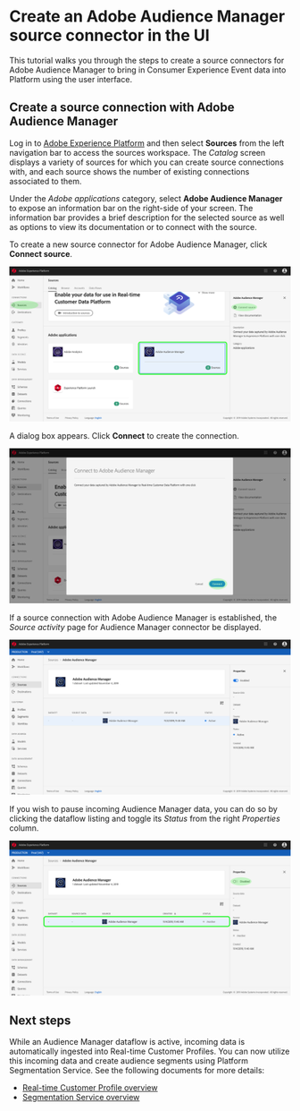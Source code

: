 # Create an Adobe Audience Manager source connector in the UI

This tutorial walks you through the steps to create a source connectors for Adobe Audience Manager to bring in Consumer Experience Event data into Platform using the user interface.

## Create a source connection with Adobe Audience Manager

Log in to <a href="https://platform.adobe.com" target="_blank">Adobe Experience Platform</a> and then select **Sources** from the left navigation bar to access the sources workspace. The *Catalog* screen displays a variety of sources for which you can create source connections with, and each source shows the number of existing connections associated to them.

Under the *Adobe applications* category, select **Adobe Audience Manager** to expose an information bar on the right-side of your screen. The information bar provides a brief description for the selected source as well as options to view its documentation or to connect with the source.

To create a new source connector for Adobe Audience Manager, click **Connect source**.

![](./images/aam/aam_catalog.png)

A dialog box appears. Click **Connect** to create the connection.

![](./images/aam/aam_connect_full.png)

If a source connection with Adobe Audience Manager is established, the *Source activity* page for Audience Manager connector be displayed.

![](./images/aam/aam_flow.png)

If you wish to pause incoming Audience Manager data, you can do so by clicking the dataflow listing and toggle its *Status* from the right *Properties* column.

![](./images/aam/aam_flow_disable.png)

## Next steps

While an Audience Manager dataflow is active, incoming data is automatically ingested into Real-time Customer Profiles. You can now utilize this incoming data and create audience segments using Platform Segmentation Service. See the following documents for more details:

-   [Real-time Customer Profile overview](../../technical_overview/unified_profile_architectural_overview/unified_profile_architectural_overview.md)
-   [Segmentation Service overview](../../technical_overview/segmentation/segmentation-overview.md)